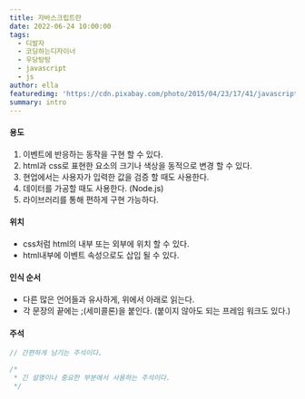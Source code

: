 ```yaml
---
title: 자바스크립트란
date: 2022-06-24 10:00:00
tags:
  - 디발자
  - 코딩하는디자이너
  - 우당탕탕
  - javascript
  - js
author: ella
featuredimg: 'https://cdn.pixabay.com/photo/2015/04/23/17/41/javascript-736400_960_720.png'
summary: intro
---
```


#### 용도

1. 이벤트에 반응하는 동작을 구현 할 수 있다.
2. html과 css로 표현한 요소의 크기나 색상을 동적으로 변경 할 수 있다.
3. 현업에서는 사용자가 입력한 값을 검증 할 때도 사용한다.
4. 데이터를 가공할 때도 사용한다. (Node.js)
5. 라이브러리를 통해 편하게 구현 가능하다.

#### 위치

- css처럼 html의 내부 또는 외부에 위치 할 수 있다.
- html내부에 이벤트 속성으로도 삽입 될 수 있다.

#### 인식 순서

- 다른 많은 언어들과 유사하게, 위에서 아래로 읽는다.
- 각 문장의 끝에는 ;(세미콜론)을 붙인다. (붙이지 않아도 되는 프레임 워크도 있다.)

#### 주석

```js
// 간편하게 남기는 주석이다.

/*
 * 긴 설명이나 중요한 부분에서 사용하는 주석이다.
 */
```
